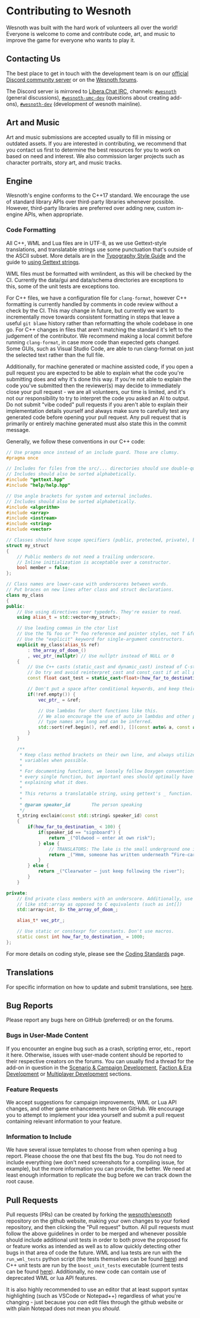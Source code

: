# Contributing to Wesnoth

Wesnoth was built with the hard work of volunteers all over the world! Everyone is welcome to come and contribute code, art, and music to improve the game for everyone who wants to play it.

## Contacting Us

The best place to get in touch with the development team is on our [official Discord community server](https://discord.gg/battleforwesnoth) or on the [Wesnoth forums](https://forums.wesnoth.org/).

The Discord server is mirrored to [Libera.Chat IRC](https://libera.chat), channels: [`#wesnoth`](https://web.libera.chat/#wesnoth) (general discussions), [`#wesnoth-umc-dev`](https://web.libera.chat/#wesnoth-umc-dev) (questions about creating add-ons), [`#wesnoth-dev`](https://web.libera.chat/#wesnoth-dev) (development of wesnoth mainline).

## Art and Music

Art and music submissions are accepted usually to fill in missing or outdated assets. If you are interested in contributing, we recommend that you contact us first to determine the best resources for you to work on based on need and interest. We also commission larger projects such as character portraits, story art, and music tracks.

## Engine

Wesnoth's engine conforms to the C++17 standard. We encourage the use of standard library APIs over third-party libraries whenever possible. However, third-party libraries are preferred over adding new, custom in-engine APIs, when appropriate.

### Code Formatting

All C++, WML and Lua files are in UTF-8, as we use Gettext-style translations, and translatable strings use some punctuation that's outside of the ASCII subset. More details are in the [Typography Style Guide](https://wiki.wesnoth.org/Typography_Style_Guide) and the guide to [using Gettext strings](https://wiki.wesnoth.org/GettextForWesnothDevelopers).

WML files must be formatted with wmlindent, as this will be checked by the CI. Currently the data/gui and data/schema directories are exceptions to this, some of the unit tests are exceptions too.

For C++ files, we have a configuration file for `clang-format`, however C++ formatting is currently handled by comments in code review without a check by the CI. This may change in future, but currently we want to incrementally move towards consistent formatting in steps that leave a useful `git blame` history rather than reformatting the whole codebase in one go. For C++ changes in files that aren't matching the standard it's left to the judgement of the contributor. We recommend making a local commit before running `clang-format`, in case more code than expected gets changed. Some GUIs, such as Visual Studio Code, are able to run clang-format on just the selected text rather than the full file.

Additionally, for machine generated or machine assisted code, if you open a pull request you are expected to be able to explain what the code you're submitting does and why it's done this way. If you're not able to explain the code you've submitted then the reviewer(s) may decide to immediately close your pull request - we are all volunteers, our time is limited, and it's not our responsibility to try to interpret the code you asked an AI to output. Do not submit "vibe coded" pull requests if you aren't able to explain their implementation details yourself and always make sure to carefully test any generated code before opening your pull request. Any pull request that is primarily or entirely machine generated must also state this in the commit message.

Generally, we follow these conventions in our C++ code:

```cpp
// Use pragma once instead of an include guard. Those are clumsy.
#pragma once

// Includes for files from the src/... directories should use double-quotes.
// Includes should also be sorted alphabetically.
#include "gettext.hpp"
#include "help/help.hpp"

// Use angle brackets for system and external includes.
// Includes should also be sorted alphabetically.
#include <algorithm>
#include <array>
#include <iostream>
#include <string>
#include <vector>

// Classes should have scope specifiers (public, protected, private), but structs can omit them.
struct my_struct
{
	// Public members do not need a trailing underscore.
	// Inline initialization is acceptable over a constructor.
	bool member = false;
};

// Class names are lower-case with underscores between words.
// Put braces on new lines after class and struct declarations.
class my_class
{
public:
	// Use using directives over typedefs. They're easier to read.
	using alias_t = std::vector<my_struct>;

	// Use leading commas in the ctor list
	// Use the T& foo or T* foo reference and pointer styles, not T &foo or T *foo.
	// Use the "explicit" keyword for single-argument constructors.
	explicit my_class(alias_t& ref)
		: the_array_of_doom_()
		, vec_ptr_(nullptr) // Use nullptr instead of NULL or 0
	{
		// Use C++ casts (static_cast and dynamic_cast) instead of C-style casts.
		// Do try and avoid reinterpret_cast and const_cast if at all possible.
		const float cast_test = static_cast<float>(how_far_to_destination_);

		// Don't put a space after conditional keywords, and keep their opening brackets on the same line.
		if(!ref.empty()) {
			vec_ptr_ = &ref;

			// Use lambdas for short functions like this.
			// We also encourage the use of auto in lambdas and other places where
			// type names are long and can be inferred.
			std::sort(ref.begin(), ref.end(), [](const auto& a, const auto& b) { return a.member && !b.member; });
		}
	}

	/**
	 * Keep class method brackets on their own line, and always utilize const for methods and
	 * variables when possible.
	 *
	 * For documenting functions, we loosely follow Doxygen conventions. You don't need to document
	 * every single function, but important ones should optimally have at least a one-line comment
	 * explaining what it does.
	 *
	 * This returns a translatable string, using gettext's _ function.
	 *
	 * @param speaker_id        The person speaking
	 */
	t_string exclaim(const std::string& speaker_id) const
	{
		if(how_far_to_destination_ < 100) {
			if(speaker_id == "signboard") {
				return _("Oldwood — enter at own risk");
			} else {
				// TRANSLATORS: The lake is the small underground one in S06 Temple in the Deep
				return _("Hmm, someone has written underneath “Fire-carrying trespassers will be thrown in the lake.”");
			}
		} else {
			return _("Clearwater — just keep following the river");
		}
	}

private:
	// End private class members with an underscore. Additionally, use C++ standard
	// like std::array as opposed to C equivalents (such as int[])
	std::array<int, 8> the_array_of_doom_;

	alias_t* vec_ptr_;

	// Use static or constexpr for constants. Don't use macros.
	static const int how_far_to_destination_ = 1000;
};
```

For more details on coding style, please see the [Coding Standards](https://wiki.wesnoth.org/CodingStandards) page.

## Translations
For specific information on how to update and submit translations, see [here](https://wiki.wesnoth.org/WesnothTranslationsHowTo).

## Bug Reports

Please report any bugs here on GitHub (preferred) or on the forums.

### Bugs in User-Made Content

If you encounter an engine bug such as a crash, scripting error, etc., report it here. Otherwise, issues with user-made content should be reported to their respective creators on the forums. You can usually find a thread for the add-on in question in the [Scenario & Campaign Development](http://www.wesnoth.org/forum/viewforum.php?f=8), [Faction & Era Development](http://www.wesnoth.org/forum/viewforum.php?f=19) or [Multiplayer Development](http://www.wesnoth.org/forum/viewforum.php?f=15) sections.

### Feature Requests

We accept suggestions for campaign improvements, WML or Lua API changes, and other game enhancements here on GitHub. We encourage you to attempt to implement your idea yourself and submit a pull request containing relevant information to your feature.

### Information to Include

We have several issue templates to choose from when opening a bug report. Please choose the one that best fits the bug. You do not need to include everything (we don't need screenshots for a compiling issue, for example), but the more information you can provide, the better. We need at least enough information to replicate the bug before we can track down the root cause.

## Pull Requests

Pull requests (PRs) can be created by forking the [wesnoth/wesnoth](https://github.com/wesnoth/wesnoth) repository on the github website, making your own changes to your forked repository, and then clicking the "Pull request" button.  All pull requests must follow the above guidelines in order to be merged and whenever possible should include additional unit tests in order to both prove the proposed fix or feature works as intended as well as to allow quickly detecting other bugs in that area of code the future.  WML and lua tests are run with the `run_wml_tests` python script (the tests themselves can be found [here](https://github.com/wesnoth/wesnoth/tree/master/data/test/test)) and C++ unit tests are run by the `boost_unit_tests` executable (current tests can be found [here](https://github.com/wesnoth/wesnoth/tree/master/src/tests)). Additionally, no new code can contain use of deprecated WML or lua API features.

It is also highly recommended to use an editor that at least support syntax highlighting (such as VSCode or Notepad++) regardless of what you're changing - just because you *can* edit files through the github website or with plain Notepad does not mean you *should*.
